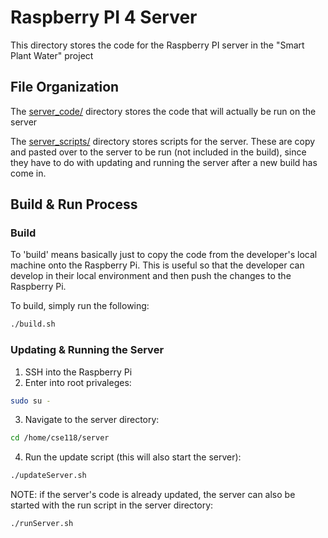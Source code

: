 # Raspberry PI 4 Server
This directory stores the code for the Raspberry PI server in the "Smart Plant Water" project

## File Organization
The [server_code/](server_code/) directory stores the code that will actually be run on the server

The [server_scripts/](server_scripts/) directory stores scripts for the server. These are copy and pasted over to the server to be run (not included in the build), since they have to do with updating and running the server after a new build has come in.

## Build & Run Process
### Build
To 'build' means basically just to copy the code from the developer's local machine onto the Raspberry Pi. This is useful so that the developer can develop in their local environment and then push the changes to the Raspberry Pi.

To build, simply run the following:
```sh
./build.sh
```
### Updating & Running the Server
1. SSH into the Raspberry Pi
2. Enter into root privaleges:
```sh
sudo su -
```
3. Navigate to the server directory:
```sh
cd /home/cse118/server
```
4. Run the update script (this will also start the server):
```sh
./updateServer.sh
```
NOTE: if the server's code is already updated, the server can also be started with the run script in the server directory:
```sh
./runServer.sh
```
